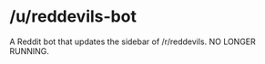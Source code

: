 /u/reddevils-bot
=============

A Reddit bot that updates the sidebar of /r/reddevils. NO LONGER RUNNING.
